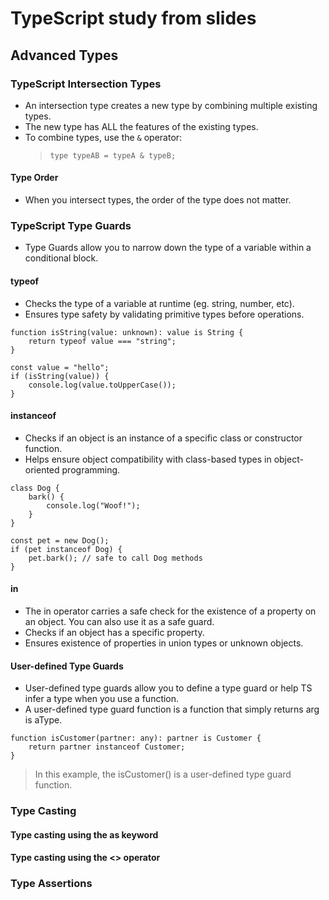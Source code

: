 # TypeScript study from slides

## Advanced Types

### TypeScript Intersection Types

- An intersection type creates a new type by combining multiple existing types.
- The new type has ALL the features of the existing types.
- To combine types, use the `&` operator:
  > `type typeAB = typeA & typeB;`

#### Type Order

- When you intersect types, the order of the type does not matter.

### TypeScript Type Guards

- Type Guards allow you to narrow down the type of a variable within a conditional block.

#### typeof

- Checks the type of a variable at runtime (eg. string, number, etc).
- Ensures type safety by validating primitive types before operations.

```
function isString(value: unknown): value is String {
    return typeof value === "string";
}

const value = "hello";
if (isString(value)) {
    console.log(value.toUpperCase());
}
```

#### instanceof

- Checks if an object is an instance of a specific class or constructor function.
- Helps ensure object compatibility with class-based types in object-oriented programming.

```
class Dog {
    bark() {
        console.log("Woof!");
    }
}

const pet = new Dog();
if (pet instanceof Dog) {
    pet.bark(); // safe to call Dog methods
}
```

#### in

- The in operator carries a safe check for the existence of a property on an object. You can also use it as a safe guard.
- Checks if an object has a specific property.
- Ensures existence of properties in union types or unknown objects.

#### User-defined Type Guards

- User-defined type guards allow you to define a type guard or help TS infer a type when you use a function.
- A user-defined type guard function is a function that simply returns arg is aType.

```
function isCustomer(partner: any): partner is Customer {
    return partner instanceof Customer;
}
```

> In this example, the isCustomer() is a user-defined type guard function.

### Type Casting

#### Type casting using the as keyword

#### Type casting using the <> operator

### Type Assertions
